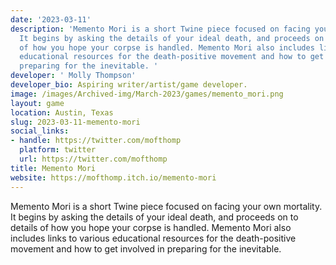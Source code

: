 ```yaml
---
date: '2023-03-11'
description: 'Memento Mori is a short Twine piece focused on facing your own mortality.
  It begins by asking the details of your ideal death, and proceeds on to details
  of how you hope your corpse is handled. Memento Mori also includes links to various
  educational resources for the death-positive movement and how to get involved in
  preparing for the inevitable. '
developer: ' Molly Thompson'
developer_bio: Aspiring writer/artist/game developer.
image: /images/Archived-img/March-2023/games/memento_mori.png
layout: game
location: Austin, Texas
slug: 2023-03-11-memento-mori
social_links:
- handle: https://twitter.com/mofthomp
  platform: twitter
  url: https://twitter.com/mofthomp
title: Memento Mori
website: https://mofthomp.itch.io/memento-mori
---
```


Memento Mori is a short Twine piece focused on facing your own mortality.
It begins by asking the details of your ideal death, and proceeds on
 to details of how you hope your corpse is handled. Memento Mori also 
includes links to various educational resources for the death-positive 
movement and how to get involved in preparing for the inevitable.
                                